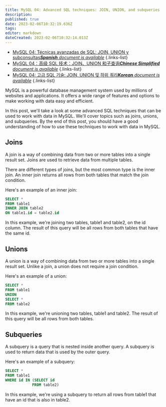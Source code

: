 ```yaml
---
title: MySQL 04: Advanced SQL techniques: JOIN, UNION, and subqueries
description: 
published: true
date: 2023-02-06T10:32:19.636Z
tags: 
editor: markdown
dateCreated: 2023-02-06T10:32:14.013Z
---
```


- [MySQL 04: Técnicas avanzadas de SQL: JOIN, UNION y subconsultas***Spanish** document is available*](/es/Knowledge-base/mysql-for-planner-marketers/Learning/mysql-04-advanced-sql-techniques-join-union-and-subqueries)
{.links-list}
- [MySQL 04：高级 SQL 技术：JOIN、UNION 和子查询***Chinese Simplified** document is available*](/zh/Knowledge-base/mysql-for-planner-marketers/Learning/mysql-04-advanced-sql-techniques-join-union-and-subqueries)
{.links-list}
- [MySQL 04: 고급 SQL 기술: JOIN, UNION 및 하위 쿼리***Korean** document is available*](/ko/Knowledge-base/mysql-for-planner-marketers/Learning/mysql-04-advanced-sql-techniques-join-union-and-subqueries)
{.links-list}


MySQL is a powerful database management system used by millions of websites and applications. It offers a wide range of features and options to make working with data easy and efficient.

In this post, we'll take a look at some advanced SQL techniques that can be used to work with data in MySQL. We'll cover topics such as joins, unions, and subqueries. By the end of this post, you should have a good understanding of how to use these techniques to work with data in MySQL.

## Joins

A join is a way of combining data from two or more tables into a single result set. Joins are used to retrieve data from multiple tables.

There are different types of joins, but the most common type is the inner join. An inner join returns all rows from both tables that match the join condition.

Here's an example of an inner join:

```sql
SELECT *
FROM table1
INNER JOIN table2
ON table1.id = table2.id
```

In this example, we're joining two tables, table1 and table2, on the id column. The result of this query will be all rows from both tables that have the same id.

## Unions

A union is a way of combining data from two or more tables into a single result set. Unlike a join, a union does not require a join condition.

Here's an example of a union:

```sql
SELECT *
FROM table1
UNION
SELECT *
FROM table2
```

In this example, we're unioning two tables, table1 and table2. The result of this query will be all rows from both tables.

## Subqueries

A subquery is a query that is nested inside another query. A subquery is used to return data that is used by the outer query.

Here's an example of a subquery:

```sql
SELECT *
FROM table1
WHERE id IN (SELECT id
            FROM table2)
```

In this example, we're using a subquery to return all rows from table1 that have an id that is also in table2.